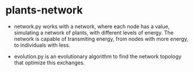 plants-network
==============

- network.py works with a network, where each node has a value, simulating a network of plants, with different levels of energy.
The network is capable of transmiting energy, from nodes with more energy, to individuals with less.

- evolution.py is an evolutionary algorithm to find the network topology that optimize this exchanges. 
